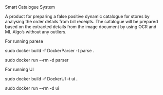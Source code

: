 Smart Catalogue System 

A product for preparing a false positive dynamic catalogue for stores by analysing the order details from bill receipts. The catalogue will be prepared based on the extracted details from the image document by using OCR and ML Algo’s without any outliers.


For running parese 

sudo docker build -f DockerParser -t parse .

sudo docker run --rm -d parser



For running UI

sudo docker build -f DockerUI -t ui .

sudo docker run --rm -d ui
